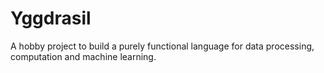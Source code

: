 # Yggdrasil

A hobby project to build a purely functional language for data processing, computation and machine learning.
